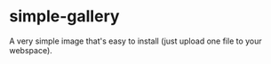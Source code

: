 # simple-gallery
A very simple image that's easy to install (just upload one file to your webspace).
